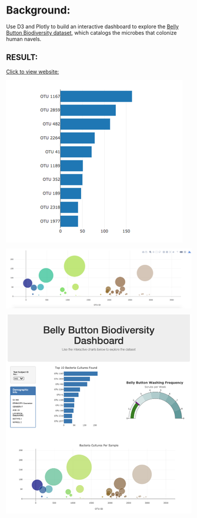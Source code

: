 # Background:

Use D3 and Plotly to build an interactive dashboard to explore the [Belly Button Biodiversity dataset](http://robdunnlab.com/projects/belly-button-biodiversity/), which catalogs the microbes that colonize human navels.

## RESULT:

[Click to view website:](https://tbg1006.github.io/)

<!-- ![Bacteria by filterforge.com](images/bacteria.jpg) -->



<!-- ## Step 1: Plotly

1. Use the D3 library to read in `samples.json`.

2. Create a horizontal bar chart with a dropdown menu to display the top 10 OTUs found in that individual.

* Use `sample_values` as the values for the bar chart.

* Use `otu_ids` as the labels for the bar chart.

* Use `otu_labels` as the hovertext for the chart. -->

  ![bar Chart](images/hw01.png)

<!-- 3. Create a bubble chart that displays each sample.

* Use `otu_ids` for the x values.

* Use `sample_values` for the y values.

* Use `sample_values` for the marker size.

* Use `otu_ids` for the marker colors.

* Use `otu_labels` for the text values. -->

![Bubble Chart](images/bubble_chart.png)

<!-- 4. Display the sample metadata, i.e., an individual's demographic information.

5. Display each key-value pair from the metadata JSON object somewhere on the page.

![hw](images/hw03.png)

6. Update all of the plots any time that a new sample is selected.

Additionally, you are welcome to create any layout that you would like for your dashboard. An example dashboard is shown below:
 -->
![hw](images/hw02.png)

<!-- ## Advanced Challenge Assignment (Optional)

The following task is advanced and therefore optional.

* Adapt the Gauge Chart from <https://plot.ly/javascript/gauge-charts/> to plot the weekly washing frequency of the individual.

* You will need to modify the example gauge code to account for values ranging from 0 through 9.

* Update the chart whenever a new sample is selected.

![Weekly Washing Frequency Gauge](images/gauge.png)

## Deployment

* Deploy your app to a free static page hosting service, such as GitHub Pages. Submit the links to your deployment and your GitHub repo.

* Ensure your repository has regular commits (i.e. 20+ commits) and a thorough README.md file

## Hints

* Use `console.log` inside of your JavaScript code to see what your data looks like at each step.

* Refer to the [Plotly.js documentation](https://plot.ly/javascript/) when building the plots.
 -->
